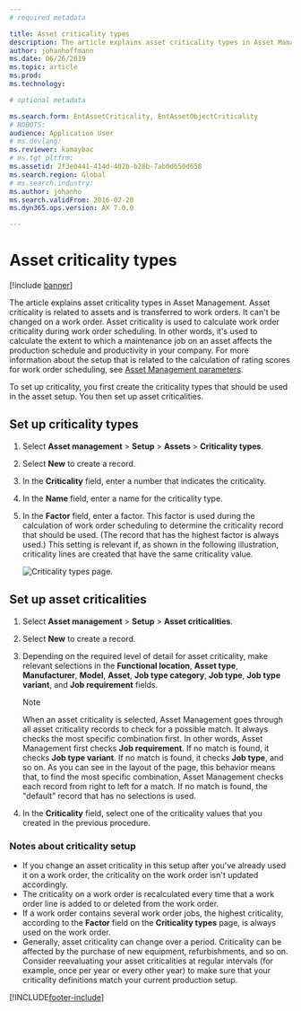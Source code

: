```yaml
---
# required metadata

title: Asset criticality types
description: The article explains asset criticality types in Asset Management.
author: johanhoffmann
ms.date: 06/26/2019
ms.topic: article
ms.prod: 
ms.technology: 

# optional metadata

ms.search.form: EntAssetCriticality, EntAssetObjectCriticality
# ROBOTS: 
audience: Application User
# ms.devlang: 
ms.reviewer: kamaybac
# ms.tgt_pltfrm: 
ms.assetid: 2f3e0441-414d-402b-b28b-7ab0d650d658
ms.search.region: Global
# ms.search.industry: 
ms.author: johanho
ms.search.validFrom: 2016-02-28
ms.dyn365.ops.version: AX 7.0.0

---
```


# Asset criticality types

[!include [banner](../../includes/banner.md)]

 

The article explains asset criticality types in Asset Management. Asset criticality is related to assets and is transferred to work orders. It can't be changed on a work order. Asset criticality is used to calculate work order criticality during work order scheduling. In other words, it's used to calculate the extent to which a maintenance job on an asset affects the production schedule and productivity in your company. For more information about the setup that is related to the calculation of rating scores for work order scheduling, see [Asset Management parameters](../setup-for-objects/enterprise-asset-management-parameters.md).

To set up criticality, you first create the criticality types that should be used in the asset setup. You then set up asset criticalities.

## Set up criticality types

1. Select **Asset management** \> **Setup** \> **Assets** \> **Criticality types**.
2. Select **New** to create a record.
3. In the **Criticality** field, enter a number that indicates the criticality.
4. In the **Name** field, enter a name for the criticality type.
5. In the **Factor** field, enter a factor. This factor is used during the calculation of work order scheduling to determine the criticality record that should be used. (The record that has the highest factor is always used.) This setting is relevant if, as shown in the following illustration, criticality lines are created that have the same criticality value.

    ![Criticality types page.](media/23-setup-for-objects.png)

## Set up asset criticalities

1. Select **Asset management** \> **Setup** \> **Asset criticalities**.
2. Select **New** to create a record.
3. Depending on the required level of detail for asset criticality, make relevant selections in the **Functional location**, **Asset type**, **Manufacturer**, **Model**, **Asset**, **Job type category**, **Job type**, **Job type variant**, and **Job requirement** fields.

    > [!NOTE]
    > When an asset criticality is selected, Asset Management goes through all asset criticality records to check for a possible match. It always checks the most specific combination first. In other words, Asset Management first checks **Job requirement**. If no match is found, it checks **Job type variant**. If no match is found, it checks **Job type**, and so on. As you can see in the layout of the page, this behavior means that, to find the most specific combination, Asset Management checks each record from right to left for a match. If no match is found, the "default" record that has no selections is used.

4. In the **Criticality** field, select one of the criticality values that you created in the previous procedure.

### Notes about criticality setup

- If you change an asset criticality in this setup after you've already used it on a work order, the criticality on the work order isn't updated accordingly.
- The criticality on a work order is recalculated every time that a work order line is added to or deleted from the work order.
- If a work order contains several work order jobs, the highest criticality, according to the **Factor** field on the **Criticality types** page, is always used on the work order.
- Generally, asset criticality can change over a period. Criticality can be affected by the purchase of new equipment, refurbishments, and so on. Consider reevaluating your asset criticalities at regular intervals (for example, once per year or every other year) to make sure that your criticality definitions match your current production setup.


[!INCLUDE[footer-include](../../../includes/footer-banner.md)]